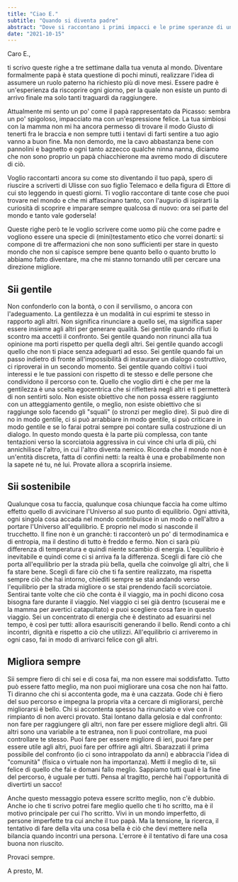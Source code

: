 ```yaml
---
title: "Ciao E."
subtitle: "Quando si diventa padre"
abstract: "Dove si raccontano i primi impacci e le prime speranze di un neo papà."
date: "2021-10-15"
---
```


Caro E.,

ti scrivo queste righe a tre settimane dalla tua venuta al mondo.
Diventare formalmente papà è stata questione di pochi minuti, realizzare l'idea di assumere un ruolo paterno ha richiesto più di nove mesi.
Essere padre è un'esperienza da riscoprire ogni giorno, per la quale non esiste un punto di arrivo finale ma solo tanti traguardi da raggiungere.

Attualmente mi sento un po' come il papà rappresentato da Picasso: sembra un po' spigoloso, impacciato ma con un'espressione felice. La tua simbiosi
con la mamma non mi ha ancora permesso di trovare il modo Giusto di tenerti fra le braccia e non sempre tutti i tentavi di farti sentire a tuo agio vanno a buon fine. Ma non demordo, me la cavo abbastanza bene con pannolini e bagnetto e ogni tanto azzecco qualche ninna nanna, diciamo che non sono proprio un papà chiacchierone ma avremo modo di discutere di ciò.

Voglio raccontarti ancora su come sto diventando il tuo papà, spero di riuscire a scriverti di Ulisse con suo figlio Telemaco e della figura di Ettore di cui sto leggendo in questi giorni. Ti voglio raccontare di tante cose che puoi trovare nel mondo e che mi affascinano tanto, con l'augurio di ispirarti la curiosità di scoprire e imparare sempre qualcosa di nuovo: ora sei parte del mondo e tanto vale godersela!

Queste righe però te le voglio scrivere come uomo più che come padre e vogliono essere una specie di (mini)testamento etico che vorrei donarti: si compone di tre 
affermazioni che non sono sufficienti per stare in questo mondo che non si capisce sempre bene quanto bello o quanto brutto lo abbiamo fatto diventare, ma che mi stanno 
tornando utili per cercare una direzione migliore.

## Sii gentile

Non confonderlo con la bontà, o con il servilismo, o ancora con l'adeguamento. La gentilezza è un modalità in cui esprimi te stesso in rapporto agli altri. Non significa rinunciare a quello sei, ma significa saper essere insieme agli altri per generare qualità.
Sei gentile quando rifiuti lo scontro ma accetti il confronto. Sei gentile quando non rinunci alla tua opinione ma porti rispetto per quella degli altri. Sei gentile quando accogli quello che non ti piace senza adeguarti ad esso. Sei gentile quando fai un passo indietro di fronte all'impossibilità di instaurare un dialogo costruttivo, ci riproverai in un secondo momento. Sei gentile quando coltivi i tuoi interessi e le tue passioni con rispetto di te stesso e delle persone che condividono il percorso con te.
Quello che voglio dirti è che per me la gentilezza è una scelta egocentrica che si rifletterà negli altri e ti permetterà di non sentirti solo.
Non esiste obiettivo che non possa essere raggiunto con un atteggiamento gentile, o meglio, non esiste obiettivo che si raggiunge solo facendo gli "squali" (o stronzi per meglio dire).
Si può dire di no in modo gentile, ci si può arrabbiare in modo gentile, si può criticare in modo gentile e se lo farai potrai sempre poi contare sulla costruzione di un dialogo. In questo mondo questa è la parte più complessa, con tante tentazioni verso la scorciatoia aggressiva in cui vince chi urla di più, chi annichilisce l'altro, in cui l'altro diventa nemico. Ricorda che il mondo non è un'entità discreta, fatta di confini netti: la realtà è una e probabilmente non la sapete né tu, né lui. Provate allora a scoprirla insieme.

## Sii sostenibile

Qualunque cosa tu faccia, qualunque cosa chiunque faccia ha come ultimo effetto quello di avvicinare l'Universo al suo punto di equilibrio. Ogni attività, ogni singola cosa accada nel mondo contribuisce in un modo o nell'altro a portare l'Universo all'equilibrio. E proprio nel modo si nasconde il trucchetto. Il fine non è un granchè: ti racconterò un po' di termodinamica e di entropia, ma il destino di tutto è freddo e fermo. Non ci sarà più differenza di temperatura e quindi niente scambio di energia. L'equilibrio è inevitabile e quindi come ci si arriva fa la differenza.
Scegli di fare ciò che porta all'equilibrio per la strada più bella, quella che coinvolge gli altri, che li fa stare bene. Scegli di fare ciò che ti fa sentire realizzato, ma rispetta sempre ciò che hai intorno, chiediti sempre se stai andando verso l'equilibrio per la strada migliore o se stai prendendo facili scorciatoie.
Sentirai tante volte che ciò che conta è il viaggio, ma in pochi dicono cosa bisogna fare durante il viaggio. Nel viaggio ci sei già dentro (scuserai me e la mamma per avertici catapultato) e puoi scegliere cosa fare in questo viaggio. Sei un concentrato di energia che è destinato ad esuarirsi nel tempo, è così per tutti: allora esaurisciti generando il bello. Rendi conto a chi incontri, dignità e rispetto a ciò che utilizzi.
All'equilibrio ci arriveremo in ogni caso, fai in modo di arrivarci felice con gli altri. 

## Migliora sempre

Sii sempre fiero di chi sei e di cosa fai, ma non essere mai soddisfatto. Tutto può essere fatto meglio, ma non puoi migliorare una cosa che non hai fatto. Ti diranno che chi si accontenta gode, ma è una cazzata. Gode chi è fiero del suo percorso e impegna la propria vita a cercare di migliorarsi, perchè migliorarsi è bello. Chi si accontenta spesso ha rinunciato e vive con il rimpianto di non averci provato. 
Stai lontano dalla gelosia e dal confronto: non fare per raggiungere gli altri, non fare per essere migliore degli altri. Gli altri sono una variabile a te estranea, non li puoi controllare, ma puoi controllare te stesso. Puoi fare per essere migliore di ieri, puoi fare per essere utile agli altri, puoi fare per offrire agli altri. Sbarazzati il prima possibile del confronto (io ci sono intrappolato da anni) e abbraccia l'idea di "comunità" (fisica o virtuale non ha importanza). Metti il meglio di te, sii felice di quello che fai e domani fallo meglio.
Sappiamo tutti qual è la fine del percorso, è uguale per tutti. Pensa al tragitto, perchè hai l'opportunità di divertirti un sacco!

Anche questo messaggio poteva essere scritto meglio, non c'è dubbio. Anche io che ti scrivo potrei fare meglio quello che ti ho scritto, ma è il motivo principale per cui l'ho scritto. Vivi in un mondo imperfetto, di persone imperfette tra cui anche il tuo papà. Ma la tensione, la ricerca, il tentativo di fare della vita una cosa bella è ciò che devi mettere nella bilancia quando incontri una persona. L'errore è il tentativo di fare una cosa buona non riuscito.

Provaci sempre.

A presto,
M.